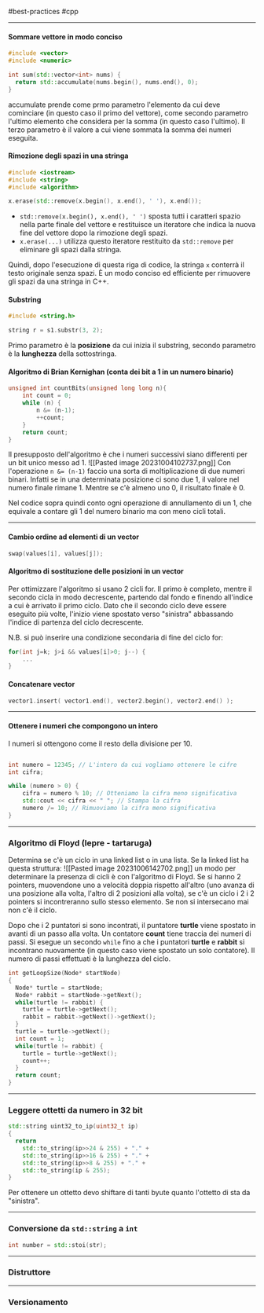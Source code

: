 #best-practices #cpp

---
#### Sommare vettore in modo conciso
```cpp
#include <vector>
#include <numeric>

int sum(std::vector<int> nums) {
  return std::accumulate(nums.begin(), nums.end(), 0);
}
```
accumulate prende come prmo parametro l'elemento da cui deve cominciare (in questo caso il primo del vettore), come secondo parametro l'ultimo elemento che considera per la somma (in questo caso l'ultimo). Il terzo parametro è il valore a cui viene sommata la somma dei numeri eseguita.


#### Rimozione degli spazi in una stringa
```cpp
#include <iostream>
#include <string>
#include <algorithm>

x.erase(std::remove(x.begin(), x.end(), ' '), x.end());
```


- `std::remove(x.begin(), x.end(), ' ')` sposta tutti i caratteri spazio nella parte finale del vettore e restituisce un iteratore che indica la nuova fine del vettore dopo la rimozione degli spazi.
- `x.erase(...)` utilizza questo iteratore restituito da `std::remove` per eliminare gli spazi dalla stringa.

Quindi, dopo l'esecuzione di questa riga di codice, la stringa `x` conterrà il testo originale senza spazi. È un modo conciso ed efficiente per rimuovere gli spazi da una stringa in C++.

#### Substring

```cpp
#include <string.h>

string r = s1.substr(3, 2);
```

Primo parametro è la **posizione** da cui inizia il substring, secondo parametro è la **lunghezza** della sottostringa.

#### Algoritmo di Brian Kernighan (conta dei bit a 1 in un numero binario)
```cpp
unsigned int countBits(unsigned long long n){ 
	int count = 0;
	while (n) { 
		n &= (n-1);
		++count;
	}
	return count;
}
```

Il presupposto dell'algoritmo è che i numeri successivi siano differenti per un bit unico messo ad 1.
![[Pasted image 20231004102737.png]]
Con l'operazione `n &= (n-1)` faccio una sorta di moltiplicazione di due numeri binari. Infatti se in una determinata posizione ci sono due 1, il valore nel numero finale rimane 1. Mentre se c'è almeno uno 0, il risultato finale è 0.

Nel codice sopra quindi conto ogni operazione di annullamento di un 1, che equivale a contare gli 1 del numero binario ma con meno cicli totali.

---


#### Cambio ordine ad elementi di un vector
```cpp
swap(values[i], values[j]);
```

#### Algoritmo di sostituzione delle posizioni in un vector
Per ottimizzare l'algoritmo si usano 2 cicli for. Il primo è completo, mentre il secondo cicla in modo decrescente, partendo dal fondo e finendo all'indice a cui è arrivato il primo ciclo.
Dato che il secondo ciclo deve essere eseguito più volte, l'inizio viene spostato verso "sinistra" abbassando l'indice di partenza del ciclo decrescente.


N.B. si può inserire una condizione secondaria di fine del ciclo for:
```cpp
for(int j=k; j>i && values[i]>0; j--) {
    ...
}
```

#### Concatenare vector

```cpp
vector1.insert( vector1.end(), vector2.begin(), vector2.end() );
```
---
#### Ottenere i numeri che compongono un intero

I numeri si ottengono come il resto della divisione per 10.
```cpp

int numero = 12345; // L'intero da cui vogliamo ottenere le cifre
int cifra;

while (numero > 0) {
	cifra = numero % 10; // Otteniamo la cifra meno significativa
	std::cout << cifra << " "; // Stampa la cifra
	numero /= 10; // Rimuoviamo la cifra meno significativa
}
```

---

### Algoritmo di Floyd (lepre - tartaruga)
Determina se c'è un ciclo in una linked list o in una lista.
Se la linked list ha questa struttura:
![[Pasted image 20231006142702.png]]
un modo per determinare la presenza di cicli è con l'algoritmo di Floyd. Se si hanno 2 pointers, muovendone uno a velocità doppia rispetto all'altro (uno avanza di una posizione alla volta, l'altro di 2 posizioni alla volta), se c'è un ciclo i 2 i 2 pointers si incontreranno sullo stesso elemento. Se non si intersecano mai non c'è il ciclo.

Dopo che i 2 puntatori si sono incontrati, il puntatore **turtle** viene spostato in avanti di un passo alla volta. Un contatore **count** tiene traccia dei numeri di passi. Si esegue un secondo `while` fino a che i puntatori **turtle** e **rabbit** si incontrano nuovamente (in questo caso viene spostato un solo contatore). Il numero di passi effettuati è la lunghezza del ciclo.
```cpp
int getLoopSize(Node* startNode)
{
  Node* turtle = startNode;
  Node* rabbit = startNode->getNext();
  while(turtle != rabbit) {
    turtle = turtle->getNext();
    rabbit = rabbit->getNext()->getNext();
  }
  turtle = turtle->getNext();
  int count = 1;
  while(turtle != rabbit) {
    turtle = turtle->getNext();
    count++;
  }
  return count;
}
```


---

### Leggere ottetti da numero in 32 bit
```cpp
std::string uint32_to_ip(uint32_t ip)
{
  return 
    std::to_string(ip>>24 & 255) + "." + 
    std::to_string(ip>>16 & 255) + "." +
    std::to_string(ip>>8 & 255) + "." +
    std::to_string(ip & 255);
}
```
Per ottenere un ottetto devo shiftare di tanti byute quanto l'ottetto di sta da "sinistra".


---

### Conversione da `std::string` a `int`
```cpp
int number = std::stoi(str);
```


---

### Distruttore


---

### Versionamento
